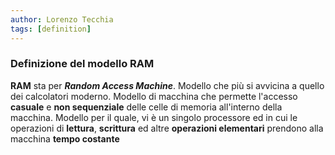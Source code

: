 ```yaml
---
author: Lorenzo Tecchia
tags: [definition]
---
```

### Definizione del modello RAM
**RAM** sta per ***Random Access Machine***. Modello che più si avvicina a quello dei calcolatori moderno. 
Modello di macchina che permette l'accesso **casuale** e **non sequenziale** delle celle di memoria all'interno della macchina. 
Modello per il quale, vi è un singolo processore ed in cui le operazioni di **lettura**, **scrittura** ed altre **operazioni elementari** prendono alla macchina **tempo costante**
<!--ID: 1715263181575-->

